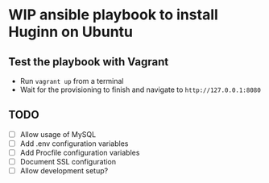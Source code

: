 # WIP ansible playbook to install Huginn on Ubuntu

## Test the playbook with Vagrant

* Run `vagrant up` from a terminal
* Wait for the provisioning to finish and navigate to `http://127.0.0.1:8080`


## TODO

- [ ] Allow usage of MySQL
- [ ] Add .env configuration variables
- [ ] Add Procfile configuration variables
- [ ] Document SSL configuration
- [ ] Allow development setup?